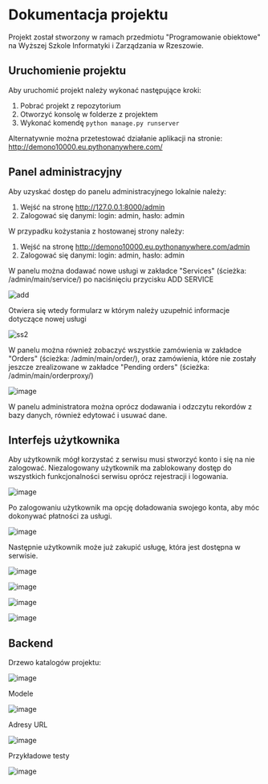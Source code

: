 Dokumentacja projektu
=====================
Projekt został stworzony w ramach przedmiotu "Programowanie obiektowe" na Wyższej Szkole Informatyki i Zarządzania w Rzeszowie.

Uruchomienie projektu
----------------------
Aby uruchomić projekt należy wykonać następujące kroki:
1. Pobrać projekt z repozytorium
2. Otworzyć konsolę w folderze z projektem
3. Wykonać komendę ```python manage.py runserver```

Alternatywnie można przetestować działanie aplikacji na stronie: http://demono10000.eu.pythonanywhere.com/

Panel administracyjny
-------------
Aby uzyskać dostęp do panelu administracyjnego lokalnie należy:
1. Wejść na stronę http://127.0.0.1:8000/admin
2. Zalogować się danymi: login: admin, hasło: admin

W przypadku kożystania z hostowanej strony należy:
1. Wejść na stronę http://demono10000.eu.pythonanywhere.com/admin
2. Zalogować się danymi: login: admin, hasło: admin

W panelu można dodawać nowe usługi w zakładce "Services" (ścieżka: /admin/main/service/) po naciśnięciu przycisku ADD SERVICE

![add](https://user-images.githubusercontent.com/48636182/206041383-9e40434c-3373-4ea9-a37f-74209385cf15.png)

Otwiera się wtedy formularz w którym należy uzupełnić informacje dotyczące nowej usługi

![ss2](https://user-images.githubusercontent.com/48636182/206041779-b3bc6915-3c1b-4441-8262-7542b1c75369.png)

W panelu można również zobaczyć wszystkie zamówienia w zakładce "Orders" (ścieżka: /admin/main/order/), oraz zamówienia, które nie zostały jeszcze zrealizowane w zakładce "Pending orders" (ścieżka: /admin/main/orderproxy/)

![image](https://user-images.githubusercontent.com/48636182/206170153-e835bd7b-d840-4562-8e1f-6ba8e426ed20.png)

W panelu administratora można oprócz dodawania i odzczytu rekordów z bazy danych, również edytować i usuwać dane.

Interfejs użytkownika
---------------------
Aby użytkownik mógł korzystać z serwisu musi stworzyć konto i się na nie zalogować. Niezalogowany użytkownik ma zablokowany dostęp do wszystkich funkcjonalności serwisu oprócz rejestracji i logowania.

![image](https://user-images.githubusercontent.com/48636182/206172196-71cb367c-7768-420b-a943-0cb2104056d4.png)

Po zalogowaniu użytkownik ma opcję doładowania swojego konta, aby móc dokonywać płatności za usługi.

![image](https://user-images.githubusercontent.com/48636182/206172586-341ac62d-28da-4b39-b23c-c018d01ab09f.png)

Następnie użytkownik może już zakupić usługę, która jest dostępna w serwisie.

![image](https://user-images.githubusercontent.com/48636182/206172776-e8d2fe52-a823-4969-bb0d-28b29fc3d687.png)

![image](https://user-images.githubusercontent.com/48636182/206172977-7afafe9c-c4f1-4ab2-a1b8-bd8b217a03ab.png)

![image](https://user-images.githubusercontent.com/48636182/206173066-57ecea2e-c6e7-42fc-b7ec-f0748a8d8c9e.png)

![image](https://user-images.githubusercontent.com/48636182/206173118-c90eee61-ed8d-4d57-a2a5-fdc8466c9c8f.png)

Backend
-------
Drzewo katalogów projektu:

![image](https://user-images.githubusercontent.com/48636182/206174662-be2deeaf-0a96-47d4-8b7c-9498a19e2a5e.png)

Modele

![image](https://user-images.githubusercontent.com/48636182/206174907-3b64edc2-1111-4c54-af9e-d6ef04273290.png)

Adresy URL

![image](https://user-images.githubusercontent.com/48636182/206175048-f63bcf82-9388-42fc-97eb-2da55471a7ed.png)

Przykładowe testy

![image](https://user-images.githubusercontent.com/48636182/206175474-bdcdcd11-e16f-4a48-9011-970c20b6b8e8.png)

